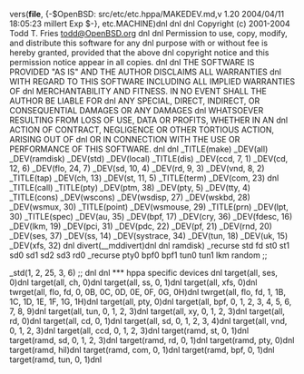vers(__file__,
	{-$OpenBSD: src/etc/etc.hppa/MAKEDEV.md,v 1.20 2004/04/11 18:05:23 millert Exp $-},
etc.MACHINE)dnl
dnl
dnl Copyright (c) 2001-2004 Todd T. Fries <todd@OpenBSD.org>
dnl
dnl Permission to use, copy, modify, and distribute this software for any
dnl purpose with or without fee is hereby granted, provided that the above
dnl copyright notice and this permission notice appear in all copies.
dnl
dnl THE SOFTWARE IS PROVIDED "AS IS" AND THE AUTHOR DISCLAIMS ALL WARRANTIES
dnl WITH REGARD TO THIS SOFTWARE INCLUDING ALL IMPLIED WARRANTIES OF
dnl MERCHANTABILITY AND FITNESS. IN NO EVENT SHALL THE AUTHOR BE LIABLE FOR
dnl ANY SPECIAL, DIRECT, INDIRECT, OR CONSEQUENTIAL DAMAGES OR ANY DAMAGES
dnl WHATSOEVER RESULTING FROM LOSS OF USE, DATA OR PROFITS, WHETHER IN AN
dnl ACTION OF CONTRACT, NEGLIGENCE OR OTHER TORTIOUS ACTION, ARISING OUT OF
dnl OR IN CONNECTION WITH THE USE OR PERFORMANCE OF THIS SOFTWARE.
dnl
dnl
_TITLE(make)
_DEV(all)
_DEV(ramdisk)
_DEV(std)
_DEV(local)
_TITLE(dis)
_DEV(ccd, 7, 1)
_DEV(cd, 12, 6)
_DEV(flo, 24, 7)
_DEV(sd, 10, 4)
_DEV(rd, 9, 3)
_DEV(vnd, 8, 2)
_TITLE(tap)
_DEV(ch, 13)
_DEV(st, 11, 5)
_TITLE(term)
_DEV(com, 23)
dnl _TITLE(call)
_TITLE(pty)
_DEV(ptm, 38)
_DEV(pty, 5)
_DEV(tty, 4)
_TITLE(cons)
_DEV(wscons)
_DEV(wsdisp, 27)
_DEV(wskbd, 28)
_DEV(wsmux, 30)
_TITLE(point)
_DEV(wsmouse, 29)
_TITLE(prn)
_DEV(lpt, 30)
_TITLE(spec)
_DEV(au, 35)
_DEV(bpf, 17)
_DEV(cry, 36)
_DEV(fdesc, 16)
_DEV(lkm, 19)
_DEV(pci, 31)
_DEV(pdc, 22)
_DEV(pf, 21)
_DEV(rnd, 20)
_DEV(ses, 37)
_DEV(ss, 14)
_DEV(systrace, 34)
_DEV(tun, 18)
_DEV(uk, 15)
_DEV(xfs, 32)
dnl
divert(__mddivert)dnl
dnl
ramdisk)
	_recurse std fd st0 st1 sd0 sd1 sd2 sd3 rd0
	_recurse pty0 bpf0 bpf1 tun0 tun1 lkm random
	;;

_std(1, 2, 25, 3, 6)
	;;
dnl
dnl *** hppa specific devices
dnl
target(all, ses, 0)dnl
target(all, ch, 0)dnl
target(all, ss, 0, 1)dnl
target(all, xfs, 0)dnl
twrget(all, flo, fd, 0, 0B, 0C, 0D, 0E, 0F, 0G, 0H)dnl
twrget(all, flo, fd, 1, 1B, 1C, 1D, 1E, 1F, 1G, 1H)dnl
target(all, pty, 0)dnl
target(all, bpf, 0, 1, 2, 3, 4, 5, 6, 7, 8, 9)dnl
target(all, tun, 0, 1, 2, 3)dnl
target(all, xy, 0, 1, 2, 3)dnl
target(all, rd, 0)dnl
target(all, cd, 0, 1)dnl
target(all, sd, 0, 1, 2, 3, 4)dnl
target(all, vnd, 0, 1, 2, 3)dnl
target(all, ccd, 0, 1, 2, 3)dnl
target(ramd, st, 0, 1)dnl
target(ramd, sd, 0, 1, 2, 3)dnl
target(ramd, rd, 0, 1)dnl
target(ramd, pty, 0)dnl
target(ramd, hil)dnl
target(ramd, com, 0, 1)dnl
target(ramd, bpf, 0, 1)dnl
target(ramd, tun, 0, 1)dnl
